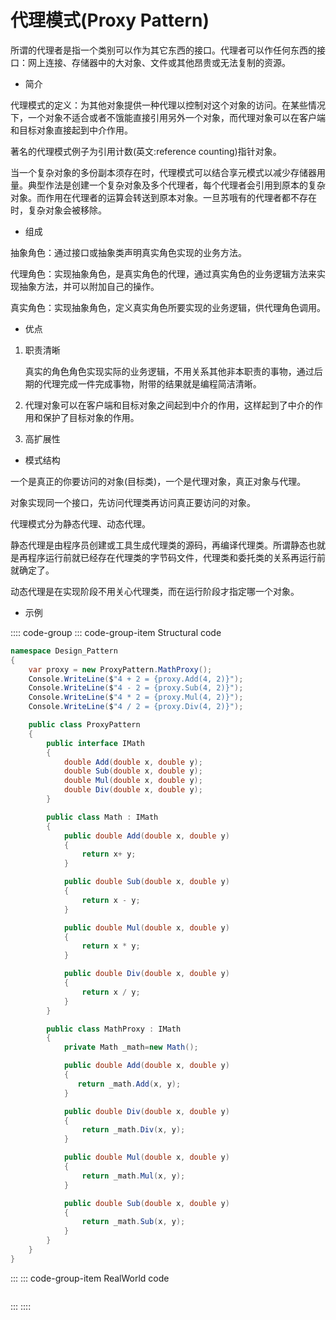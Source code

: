 # 代理模式(Proxy Pattern)

所谓的代理者是指一个类别可以作为其它东西的接口。代理者可以作任何东西的接口：网上连接、存储器中的大对象、文件或其他昂贵或无法复制的资源。

- 简介

代理模式的定义：为其他对象提供一种代理以控制对这个对象的访问。在某些情况下，一个对象不适合或者不饿能直接引用另外一个对象，而代理对象可以在客户端和目标对象直接起到中介作用。

著名的代理模式例子为引用计数(英文:reference counting)指针对象。

当一个复杂对象的多份副本须存在时，代理模式可以结合享元模式以减少存储器用量。典型作法是创建一个复杂对象及多个代理者，每个代理者会引用到原本的复杂对象。而作用在代理者的运算会转送到原本对象。一旦苏哦有的代理者都不存在时，复杂对象会被移除。

- 组成

抽象角色：通过接口或抽象类声明真实角色实现的业务方法。

代理角色：实现抽象角色，是真实角色的代理，通过真实角色的业务逻辑方法来实现抽象方法，并可以附加自己的操作。

真实角色：实现抽象角色，定义真实角色所要实现的业务逻辑，供代理角色调用。

- 优点

1. 职责清晰

   真实的角色角色实现实际的业务逻辑，不用关系其他非本职责的事物，通过后期的代理完成一件完成事物，附带的结果就是编程简洁清晰。

2. 代理对象可以在客户端和目标对象之间起到中介的作用，这样起到了中介的作用和保护了目标对象的作用。
3. 高扩展性

- 模式结构

一个是真正的你要访问的对象(目标类)，一个是代理对象，真正对象与代理。

对象实现同一个接口，先访问代理类再访问真正要访问的对象。

代理模式分为静态代理、动态代理。

静态代理是由程序员创建或工具生成代理类的源码，再编译代理类。所谓静态也就是再程序运行前就已经存在代理类的字节码文件，代理类和委托类的关系再运行前就确定了。

动态代理是在实现阶段不用关心代理类，而在运行阶段才指定哪一个对象。

- 示例

:::: code-group
::: code-group-item Structural code

```cs
namespace Design_Pattern
{
    var proxy = new ProxyPattern.MathProxy();
    Console.WriteLine($"4 + 2 = {proxy.Add(4, 2)}");
    Console.WriteLine($"4 - 2 = {proxy.Sub(4, 2)}");
    Console.WriteLine($"4 * 2 = {proxy.Mul(4, 2)}");
    Console.WriteLine($"4 / 2 = {proxy.Div(4, 2)}");

    public class ProxyPattern
    {
        public interface IMath
        {
            double Add(double x, double y);
            double Sub(double x, double y);
            double Mul(double x, double y);
            double Div(double x, double y);
        }

        public class Math : IMath
        {
            public double Add(double x, double y)
            {
                return x+ y; 
            }

            public double Sub(double x, double y)
            {
                return x - y;
            }

            public double Mul(double x, double y)
            {
                return x * y;
            }

            public double Div(double x, double y)
            {
                return x / y;
            }
        }

        public class MathProxy : IMath
        {
            private Math _math=new Math();

            public double Add(double x, double y)
            {
               return _math.Add(x, y);
            }

            public double Div(double x, double y)
            {
                return _math.Div(x, y);
            }

            public double Mul(double x, double y)
            {
                return _math.Mul(x, y);
            }

            public double Sub(double x, double y)
            {
                return _math.Sub(x, y);
            }
        }
    }
}
```

:::
::: code-group-item RealWorld code

```cs
```

:::
::::
